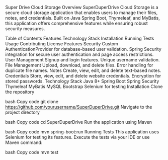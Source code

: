 Super Drive Cloud Storage
Overview
SuperDuperDrive Cloud Storage is a secure cloud storage application that enables users to manage their files, notes, and credentials. Built on Java Spring Boot, Thymeleaf, and MyBatis, this application offers comprehensive features while ensuring robust security measures.

Table of Contents
Features
Technology Stack
Installation
Running Tests
Usage
Contributing
License
Features
Security
Custom AuthenticationProvider for database-based user validation.
Spring Security integration for secure user authentication and page access restrictions.
User Management
Signup and login features.
Unique username validation.
File Management
Upload, download, and delete files.
Error handling for duplicate file names.
Notes
Create, view, edit, and delete text-based notes.
Credentials
Store, view, edit, and delete website credentials.
Encryption for stored passwords.
Technology Stack
Java 8+
Spring Boot
Spring Security
Thymeleaf
MyBatis
MySQL
Bootstrap
Selenium for testing
Installation
Clone the repository

bash
Copy code
git clone https://github.com/yourusername/SuperDuperDrive.git
Navigate to the project directory

bash
Copy code
cd SuperDuperDrive
Run the application using Maven

bash
Copy code
mvn spring-boot:run
Running Tests
This application uses Selenium for testing its features. Execute the tests via your IDE or use Maven command:

bash
Copy code
mvn test
